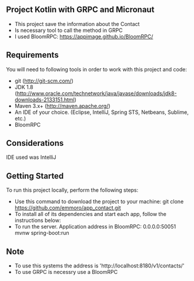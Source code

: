 ## Project Kotlin with GRPC and Micronaut
* This project save the information about the Contact
* Is necessary tool to call the method in GRPC
* I used BloomRPC: https://appimage.github.io/BloomRPC/

## Requirements
You will need to following tools in order to work with this project and code:

* git (http://git-scm.com/)
* JDK 1.8 (http://www.oracle.com/technetwork/java/javase/downloads/jdk8-downloads-2133151.html)
* Maven 3.x+ (http://maven.apache.org/)
* An IDE of your choice. (Eclipse, IntelliJ, Spring STS, Netbeans, Sublime, etc.)
* BloomRPC

## Considerations
IDE used was IntelliJ

## Getting Started
To run this project locally, perform the following steps:

* Use this command to download the project to your machine: git clone https://github.com/emmoro/app_contact.git
* To install all of its dependencies and start each app, follow the instructions below:
* To run the server. Application address in BloomRPC: 0.0.0.0:50051
mvnw spring-boot:run


## Note
* To use this systems the address is 'http://localhost:8180/v1/contacts/'
* To use GRPC is necessry use a BloomRPC
